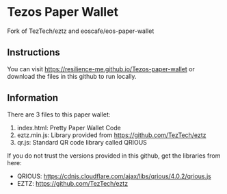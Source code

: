 # Tezos Paper Wallet

Fork of TezTech/eztz and eoscafe/eos-paper-wallet

## Instructions
You can visit https://resilience-me.github.io/Tezos-paper-wallet or download the files in this github to run locally.

## Information
There are 3 files to this paper wallet:
1. index.html: Pretty Paper Wallet Code
2. eztz.min.js: Library provided from https://github.com/TezTech/eztz
3. qr.js: Standard QR code library called QRIOUS

If you do not trust the versions provided in this github, get the libraries from here:  
- QRIOUS: https://cdnjs.cloudflare.com/ajax/libs/qrious/4.0.2/qrious.js
- EZTZ: https://github.com/TezTech/eztz

